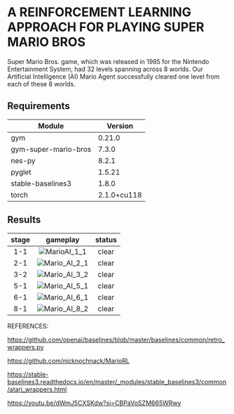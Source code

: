 # A REINFORCEMENT LEARNING APPROACH FOR PLAYING SUPER MARIO BROS

Super Mario Bros. game, which was released in 1985 for the Nintendo Entertainment
System, had 32 levels spanning across 8 worlds. Our Artificial Intelligence (AI)
Mario Agent successfully cleared one level from each of these 8 worlds. 

## Requirements

| Module               | Version |
|----------------------|---------|
| gym                  | 0.21.0  |
| gym-super-mario-bros | 7.3.0   |
| nes-py               | 8.2.1   |
| pyglet               | 1.5.21  |
| stable-baselines3    | 1.8.0   |
| torch                | 2.1.0+cu118  |

## Results

| stage | gameplay | status |
|:-:|:-:|:-:|
| 1-1 | ![MarioAI_1_1](https://github.com/CodeWithCharan/AI-Mario/assets/106027109/5c9c5e37-380e-4119-b701-dbda65825aaf) | clear |
| 2-1 | ![Mario_AI_2_1](https://github.com/CodeWithCharan/AI-Mario/assets/106027109/f1e87dc0-80e7-418c-bc57-45c4e2bef87a) | clear |
| 3-2 | ![Mario_AI_3_2](https://github.com/CodeWithCharan/AI-Mario/assets/106027109/0e43e0bb-83aa-47b6-8021-42ef0e02d4b4) | clear |
| 5-1 | ![Mario_AI_5_1](https://github.com/CodeWithCharan/AI-Mario/assets/106027109/fe319f90-371e-4188-9dbd-55e786ae16bb) | clear |
| 6-1 | ![Mario_AI_6_1](https://github.com/CodeWithCharan/AI-Mario/assets/106027109/589b1ac3-a7a2-4969-a89e-f7c4e53e4a98) | clear |
| 8-1 | ![Mario_AI_8_2](https://github.com/CodeWithCharan/AI-Mario/assets/106027109/598bbd49-432d-418a-8cc7-9bd3b2ae674c) | clear |

REFERENCES:

https://github.com/openai/baselines/blob/master/baselines/common/retro_wrappers.py

https://github.com/nicknochnack/MarioRL

https://stable-baselines3.readthedocs.io/en/master/_modules/stable_baselines3/common/atari_wrappers.html

https://youtu.be/dWmJ5CXSKdw?si=CBPaVoSZM665WRwy
